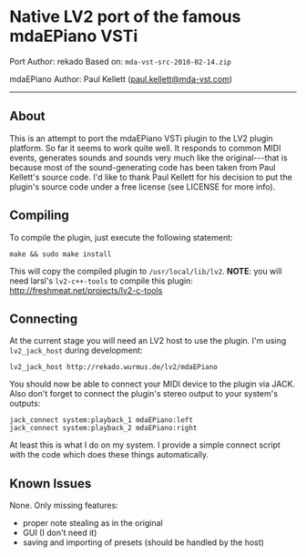 # Native LV2 port of the famous mdaEPiano VSTi

Port
  Author: rekado
  Based on: `mda-vst-src-2010-02-14.zip`

mdaEPiano
  Author: Paul Kellett (paul.kellett@mda-vst.com)

----------------------

## About

This is an attempt to port the mdaEPiano VSTi plugin to the LV2 plugin
platform. So far it seems to work quite well. It responds to common MIDI
events, generates sounds and sounds very much like the original---that is
because most of the sound-generating code has been taken from Paul Kellett's
source code. I'd like to thank Paul Kellett for his decision to put the
plugin's source code under a free license (see LICENSE for more info).


## Compiling

To compile the plugin, just execute the following statement:

    make && sudo make install

This will copy the compiled plugin to `/usr/local/lib/lv2`.
**NOTE**: you will need larsl's `lv2-c++-tools` to compile this plugin: http://freshmeat.net/projects/lv2-c-tools


## Connecting

At the current stage you will need an LV2 host to use the plugin. I'm using
`lv2_jack_host` during development:

    lv2_jack_host http://rekado.wurmus.de/lv2/mdaEPiano

You should now be able to connect your MIDI device to the plugin via JACK. Also
don't forget to connect the plugin's stereo output to your system's outputs:

    jack_connect system:playback_1 mdaEPiano:left
    jack_connect system:playback_2 mdaEPiano:right

At least this is what I do on my system. I provide a simple connect script with
the code which does these things automatically.


## Known Issues

None. Only missing features:

  - proper note stealing as in the original
  - GUI (I don't need it)
  - saving and importing of presets (should be handled by the host)
